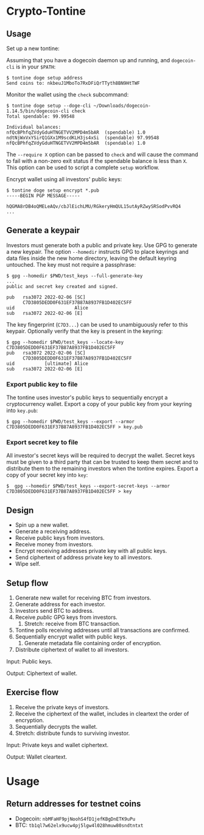 # Crypto-Tontine

## Usage

Set up a new tontine:

Assuming that you have a dogecoin daemon up and running, and `dogecoin-cli` is in your `$PATH`:

```console
$ tontine doge setup address
Send coins to: nkbeuJ1MboTo7RxDFiQrTTyth8BN9HtTWF
```

Monitor the wallet using the `check` subcommand:

```console
$ tontine doge setup --doge-cli ~/Downloads/dogecoin-1.14.5/bin/dogecoin-cli check
Total spendable: 99.99548

Individual balances:
nfQcBPhfqZVdyGduHTNGETVV2MPD4m5bAR	(spendable)	1.0
ndtNjWxVxYSirQ1GXx1M9scdKLH3js4xSi	(spendable)	97.99548
nfQcBPhfqZVdyGduHTNGETVV2MPD4m5bAR	(spendable)	1.0
```

The `--require X` option can be passed to `check` and will cause the command to fail with a non-zero exit status if the
spendable balance is less than `X`. This option can be used to script a complete `setup` workflow.

Encrypt wallet using all investors' public keys:

```console
$ tontine doge setup encrypt *.pub
-----BEGIN PGP MESSAGE-----

hQGMA8rDB4oQMELeAQv/cbJlEichLMU/RGkeryHmQUL15utAyRZwySRSodPvvRQ4
...
```

## Generate a keypair

Investors must generate both a public and private key. Use GPG to generate a new keypair. The option `--homedir`
instructs GPG to place keyrings and data files inside the new home directory, leaving the default keyring untouched.
The key must not require a passphrase:

```console
$ gpg --homedir $PWD/test_keys --full-generate-key
...
public and secret key created and signed.

pub   rsa3072 2022-02-06 [SC]
      C7D3805DEDD0F631EF37B87A8937FB1D402EC5FF
uid                      Alice
sub   rsa3072 2022-02-06 [E]
```

The key fingerprint (`C7D3...`) can be used to unambiguously refer to this keypair. Optionally verify that the key is
present in the keyring:

```console
$ gpg --homedir $PWD/test_keys --locate-key C7D3805DEDD0F631EF37B87A8937FB1D402EC5FF
pub   rsa3072 2022-02-06 [SC]
      C7D3805DEDD0F631EF37B87A8937FB1D402EC5FF
uid           [ultimate] Alice
sub   rsa3072 2022-02-06 [E]
```

### Export public key to file

The tontine uses investor's public keys to sequentially encrypt a cryptocurrency wallet. Export a copy of your public
key from your keyring into `key.pub`:

```console
$ gpg --homedir $PWD/test_keys --export --armor C7D3805DEDD0F631EF37B87A8937FB1D402EC5FF > key.pub
```

### Export secret key to file

All investor's secret keys will be required to decrypt the wallet. Secret keys must be given to a third party that can
be trusted to keep them secret and to distribute them to the remaining investors when the tontine expires. Export a
copy of your secret key into `key`:

```console
$  gpg --homedir $PWD/test_keys --export-secret-keys --armor C7D3805DEDD0F631EF37B87A8937FB1D402EC5FF > key
```

## Design

* Spin up a new wallet.
* Generate a receiving address.
* Receive public keys from investors.
* Receive money from investors.
* Encrypt receiving addresses private key with all public keys.
* Send ciphertext of address private key to all investors.
* Wipe self.

## Setup flow

1. Generate new wallet for receiving BTC from investors.
2. Generate address for each investor.
3. Investors send BTC to address.
4. Receive *public* GPG keys from investors.
   1. Stretch: receive from BTC transaction.
5. Tontine polls receiving addresses until all transactions are confirmed.
6. Sequentially encrypt wallet with public keys.
   1. Generate metadata file containing order of encryption.
7. Distribute ciphertext of wallet to all investors.

Input: Public keys.

Output: Ciphertext of wallet.

## Exercise flow

1. Receive the private keys of investors.
2. Receive the ciphertext of the wallet, includes in cleartext the order of encryption.
3. Sequentially decrypts the wallet.
4. Stretch: distribute funds to surviving investor.

Input: Private keys and wallet ciphertext.

Output: Wallet cleartext.

# Usage


## Return addresses for testnet coins

* Dogecoin: `nbMFaHF9pjNoohS4fD1jefKBgDnETK9uPu`
* BTC: `tb1ql7w62elx9ucw4pj5lgw4l028hmuw80sndtntxt`
